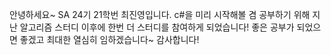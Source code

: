 안녕하세요~ SA 24기 21학번 최진영입니다. c#을 미리 시작해볼 겸 공부하기 위해 지난 알고리즘 스터디 이후에 한번 더 스터디를 참여하게 되었습니다!
좋은 공부가 되었으면 좋겠고 최대한 열심히 임하겠습니다~ 감사합니다!